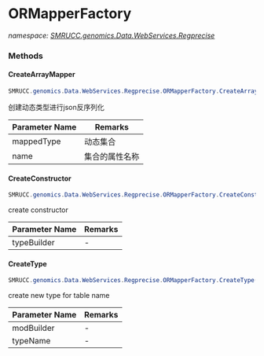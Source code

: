 ﻿# ORMapperFactory
_namespace: [SMRUCC.genomics.Data.WebServices.Regprecise](./index.md)_





### Methods

#### CreateArrayMapper
```csharp
SMRUCC.genomics.Data.WebServices.Regprecise.ORMapperFactory.CreateArrayMapper(System.Type,System.String)
```
创建动态类型进行json反序列化

|Parameter Name|Remarks|
|--------------|-------|
|mappedType|动态集合|
|name|集合的属性名称|


#### CreateConstructor
```csharp
SMRUCC.genomics.Data.WebServices.Regprecise.ORMapperFactory.CreateConstructor(System.Reflection.Emit.TypeBuilder)
```
create constructor

|Parameter Name|Remarks|
|--------------|-------|
|typeBuilder|-|


#### CreateType
```csharp
SMRUCC.genomics.Data.WebServices.Regprecise.ORMapperFactory.CreateType(System.Reflection.Emit.ModuleBuilder,System.String)
```
create new type for table name

|Parameter Name|Remarks|
|--------------|-------|
|modBuilder|-|
|typeName|-|



